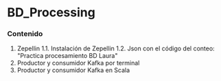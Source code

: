 # BD_Processing

### Contenido

1. Zepellin
  1.1. Instalación de Zepellin
  1.2. Json con el código del conteo: "Practica procesamiento BD Laura"
2. Productor y consumidor Kafka por terminal
3. Productor y consumidor Kafka en Scala
